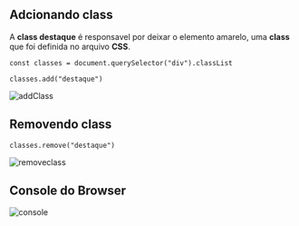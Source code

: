 ## Adcionando class
A **class destaque** é responsavel por deixar o elemento amarelo, uma **class** que foi definida no arquivo **CSS**.

`const classes = document.querySelector("div").classList`

`classes.add("destaque")`

![addClass](https://user-images.githubusercontent.com/62820033/91899770-03109000-ec74-11ea-954c-18bf9795a970.png)


## Removendo class
`classes.remove("destaque")`

![removeclass](https://user-images.githubusercontent.com/62820033/91899926-4408a480-ec74-11ea-9680-ef4551db5b50.png)

## Console do Browser
![console](https://user-images.githubusercontent.com/62820033/91901269-5edc1880-ec76-11ea-8e62-fb5025139f5f.png)

